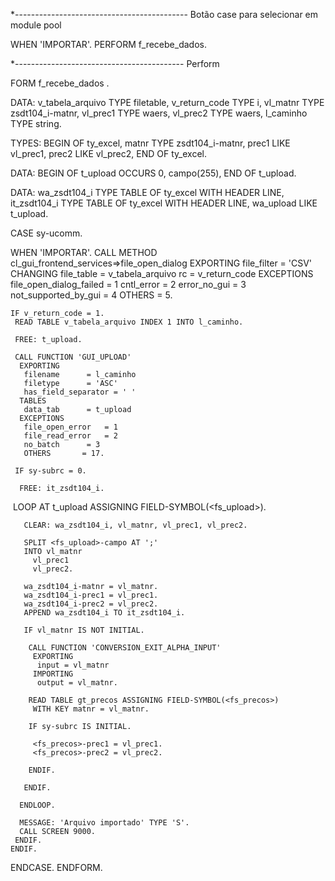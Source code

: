 *------------------------------------------- Botão case para selecionar em module pool

WHEN 'IMPORTAR'.
    PERFORM f_recebe_dados.

*------------------------------------------ Perform

FORM f_recebe_dados .

  DATA: v_tabela_arquivo TYPE filetable,
     v_return_code  TYPE i,
     vl_matnr     TYPE zsdt104_i-matnr,
     vl_prec1     TYPE waers,
     vl_prec2     TYPE waers,
     l_caminho    TYPE string.

  TYPES: BEGIN OF ty_excel,
      matnr TYPE zsdt104_i-matnr,
      prec1 LIKE vl_prec1,
      prec2 LIKE vl_prec2,
     END OF ty_excel.

  DATA: BEGIN OF t_upload OCCURS 0,
      campo(255),
     END OF t_upload.

  DATA: wa_zsdt104_i TYPE TABLE OF ty_excel WITH HEADER LINE,
     it_zsdt104_i TYPE TABLE OF ty_excel WITH HEADER LINE,
     wa_upload  LIKE t_upload.

  CASE sy-ucomm.

   WHEN 'IMPORTAR'.
    CALL METHOD cl_gui_frontend_services=>file_open_dialog
     EXPORTING
      file_filter       = 'CSV'
     CHANGING
      file_table       = v_tabela_arquivo
      rc           = v_return_code
     EXCEPTIONS
      file_open_dialog_failed = 1
      cntl_error       = 2
      error_no_gui      = 3
      not_supported_by_gui  = 4
      OTHERS         = 5.

    IF v_return_code = 1.
     READ TABLE v_tabela_arquivo INDEX 1 INTO l_caminho.
     
     FREE: t_upload.
     
     CALL FUNCTION 'GUI_UPLOAD'
      EXPORTING
       filename      = l_caminho
       filetype      = 'ASC'
       has_field_separator = ' '
      TABLES
       data_tab      = t_upload
      EXCEPTIONS
       file_open_error   = 1
       file_read_error   = 2
       no_batch      = 3
       OTHERS       = 17.
     
     IF sy-subrc = 0.
     
      FREE: it_zsdt104_i.

​      LOOP AT t_upload ASSIGNING FIELD-SYMBOL(<fs_upload>).

       CLEAR: wa_zsdt104_i, vl_matnr, vl_prec1, vl_prec2.
     
       SPLIT <fs_upload>-campo AT ';'
       INTO vl_matnr
         vl_prec1
         vl_prec2.
     
       wa_zsdt104_i-matnr = vl_matnr.
       wa_zsdt104_i-prec1 = vl_prec1.
       wa_zsdt104_i-prec2 = vl_prec2.
       APPEND wa_zsdt104_i TO it_zsdt104_i.
     
       IF vl_matnr IS NOT INITIAL.
     
        CALL FUNCTION 'CONVERSION_EXIT_ALPHA_INPUT'
         EXPORTING
          input = vl_matnr
         IMPORTING
          output = vl_matnr.
     
        READ TABLE gt_precos ASSIGNING FIELD-SYMBOL(<fs_precos>)
         WITH KEY matnr = vl_matnr.
     
        IF sy-subrc IS INITIAL.
     
         <fs_precos>-prec1 = vl_prec1.
         <fs_precos>-prec2 = vl_prec2.
     
        ENDIF.
     
       ENDIF.
     
      ENDLOOP.
     
      MESSAGE: 'Arquivo importado' TYPE 'S'.
      CALL SCREEN 9000.
     ENDIF.
    ENDIF.

  ENDCASE.
 ENDFORM.